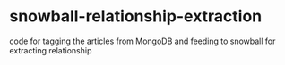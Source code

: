 # snowball-relationship-extraction
code for tagging the articles from MongoDB and feeding to snowball for extracting relationship
